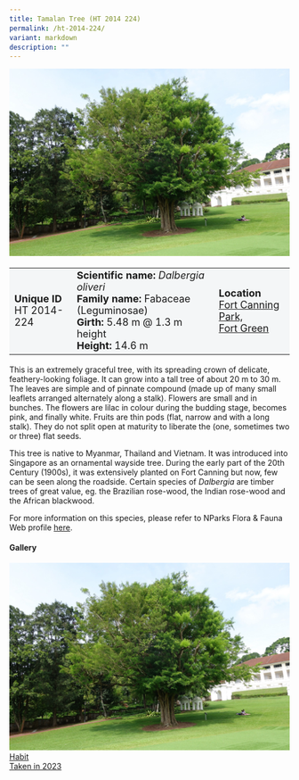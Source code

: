 ```yaml
---
title: Tamalan Tree (HT 2014 224)
permalink: /ht-2014-224/
variant: markdown
description: ""
---
```

<div class="isomer-image-wrapper">
<img src="/images/Heritage_trees_photos/daloli_ht2014-224_habit.jpg"> 
</div><table style="minWidth: 100px; font-size: 18px; background: #F4F6F7">
<tbody><tr>
<td rowspan="1" colspan="1">
<strong>Unique ID</strong>
<br>HT 2014-224
</td>
<td rowspan="1" colspan="1">
<strong>Scientific name:</strong> <em>Dalbergia oliveri</em> 
<br><strong>Family name:</strong> Fabaceae (Leguminosae)
<br><strong>Girth:</strong> 5.48 m @ 1.3 m height
<br><strong>Height: </strong>14.6 m
</td>
<td rowspan="1" colspan="1">
<strong>Location</strong><a href="https://www.onemap.gov.sg/?lat=1.2952399999983588&amp;lng=103.84755999999292">
<br>Fort Canning Park, 
	<br>Fort Green</a>
</td>
</tr>
</tbody></table>
<p>This is an extremely graceful tree, with its spreading crown of delicate, feathery-looking foliage. It can grow into a tall tree of about 20 m to 30 m. The leaves are simple and of pinnate compound (made up of many small leaflets arranged alternately along a stalk). Flowers are small and in bunches. The flowers are lilac in colour during the budding stage, becomes pink, and finally white. Fruits are thin pods (flat, narrow and with a long stalk). They do not split open at maturity to liberate the (one, sometimes two or three) flat seeds.

</p><p>This tree is native to Myanmar, Thailand and Vietnam. It was introduced into Singapore as an ornamental wayside tree. During the early part of the 20th Century (1900s), it was extensively planted on Fort Canning but now, few can be seen along the roadside. Certain species of&nbsp;<em>Dalbergia</em>&nbsp;are timber trees of great value, eg. the Brazilian rose-wood, the Indian rose-wood and the African blackwood.</p>
	
<p>For more information on this species, please refer to NParks Flora &amp; Fauna Web profile <a href="https://www.nparks.gov.sg/florafaunaweb/flora/2/8/2837">here</a>.</p>

<h4><b>Gallery</b></h4>
<div class="isomer-card-grid">
<a href="/images/Heritage_trees_photos/daloli_ht2014-224_habit.jpg" class="isomer-card">
<div class="isomer-card-image">
<div class="isomer-image-wrapper"><img src="/images/Heritage_trees_photos/daloli_ht2014-224_habit.jpg"></div></div>
<div class="isomer-card-body"><div class="isomer-card-title">Habit</div><div class="isomer-card-description">Taken in 2023</div></div></a><p></p></div>
